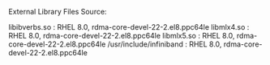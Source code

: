 External Library Files Source:

libibverbs.so           : RHEL 8.0, rdma-core-devel-22-2.el8.ppc64le
libmlx4.so              : RHEL 8.0, rdma-core-devel-22-2.el8.ppc64le
libmlx5.so              : RHEL 8.0, rdma-core-devel-22-2.el8.ppc64le
/usr/include/infiniband : RHEL 8.0, rdma-core-devel-22-2.el8.ppc64le